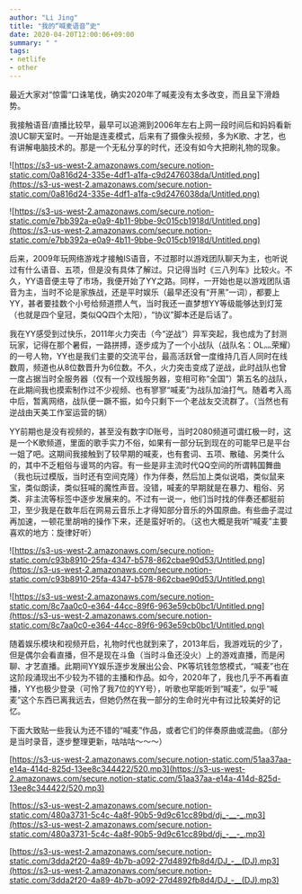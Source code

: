 ```yaml
---
author: "Li Jing"
title: "我的“喊麦语音”史"
date: 2020-04-20T12:00:06+09:00
summary: " "
tags: 
- netlife
- other
---
```


最近大家对“惊雷“口诛笔伐，确实2020年了喊麦没有太多改变，而且呈下滑趋势。

我接触语音/直播比较早，最早可以追溯到2006年左右上网一段时间后和妈妈看新浪UC聊天室时。一开始是连麦模式，后来有了摄像头视频，多为K歌、才艺，也有讲解电脑技术的。那是一个无私分享的时代，还没有如今大把刷礼物的现象。

![https://s3-us-west-2.amazonaws.com/secure.notion-static.com/0a816d24-335e-4df1-a1fa-c9d2476038da/Untitled.png](https://s3-us-west-2.amazonaws.com/secure.notion-static.com/0a816d24-335e-4df1-a1fa-c9d2476038da/Untitled.png)

![https://s3-us-west-2.amazonaws.com/secure.notion-static.com/e7bb392a-e0a9-4b11-9bbe-9c015cb1918d/Untitled.png](https://s3-us-west-2.amazonaws.com/secure.notion-static.com/e7bb392a-e0a9-4b11-9bbe-9c015cb1918d/Untitled.png)

后来，2009年玩网络游戏才接触IS语音，不过那时以游戏团队聊天为主，也听说过有什么语音、五项，但是没有具体了解过。只记得当时《三八列车》比较火。不久，YY语音便主导了市场，我便开始了YY之路。同样，一开始也是以游戏团队语音为主，当时不论是家族战，还是平时娱乐（最早还没有“开黑”一词），都要上YY，甚者要挂数个小号给频道攒人气，当时我还一直梦想YY等级能够达到灯笼（也就是四个皇冠，类似QQ四个太阳），“协议”脚本还是后话了。

我在YY感受到过快乐，2011年火力突击（今“逆战”）异军突起，我也成为了封测玩家，记得在那个暑假，一路拼搏，逐步成为了一个小战队（战队名：OL灬荣耀）的一号人物，YY也是我们主要的交流平台，最高活跃曾一度维持几百人同时在线数周，频道也从8位数晋升为6位数。不久，火力突击变成了逆战，此时战队也曾一度占据当时全服务器（仅有一个双线服务器，变相可称“全国”）第五名的战队，在此期间我也摸索制作过不少视频、也有寥寥“喊麦”为战队加油打气。随着考入高中后，暂离网络，战队便一蹶不振，如今只剩下一个老战友交流群了。（当然也有逆战由天美工作室运营的锅）

YY前期也是没有视频的，甚至没有数字ID账号，当时2080频道可谓红极一时，这是一个K歌频道，里面的歌手实力不俗，如果有一部分玩到现在的可能早已是平台一姐了吧。这期间我接触到了较早期的喊麦，也有套词、五项、散磕、另类什么的，其中不乏粗俗与谩骂的内容。有一些是非主流时代QQ空间的所谓韩国舞曲（我也玩过模版，当时还有空间克隆）作为伴奏，然后加上类似说唱，类似鼠来宝，类似朗读，类似狂喊的魔性声音。没错，喊麦的早期就是在暴力、粗俗、另类、非主流等标签中逐步发展来的。不过有一说一，他们当时找的伴奏还都挺前卫，至少我是在数年后在网易云音乐上才得知部分音乐的外国原曲。有些曲子混过再加速，一顿花里胡哨的操作下来，还是蛮好听的。（这也大概是我听“喊麦”主要喜欢的地方：旋律好听）

![https://s3-us-west-2.amazonaws.com/secure.notion-static.com/c93b8910-25fa-4347-b578-862cbae90d53/Untitled.png](https://s3-us-west-2.amazonaws.com/secure.notion-static.com/c93b8910-25fa-4347-b578-862cbae90d53/Untitled.png)

![https://s3-us-west-2.amazonaws.com/secure.notion-static.com/8c7aa0c0-e364-44cc-89f6-963e59cb0bc1/Untitled.png](https://s3-us-west-2.amazonaws.com/secure.notion-static.com/8c7aa0c0-e364-44cc-89f6-963e59cb0bc1/Untitled.png)

随着娱乐模块和视频开启，礼物时代也就到来了，2013年后，我游戏玩的少了，但是偶尔会看直播，但不是现在斗鱼（当时斗鱼还没火）上的游戏直播，而是闲聊、才艺直播。此期间YY娱乐逐步发展出公会、PK等坑钱忽悠模式，“喊麦”也在这阶段涌现出不少较为不错的主播和作品。如今，2020年了，我也几乎不再看直播，YY也极少登录（可怜了我7位的YY号），听歌也罕能听到“喊麦”，似乎“喊麦”这个东西已离我远去，但她仍然在我一部分的生命时光中有过比较美好的记忆。

下面大致贴一些我认为还不错的“喊麦”作品，或者它们的伴奏原曲或混曲。（部分是当时录音，逐步整理更新，咕咕咕～～～）

[https://s3-us-west-2.amazonaws.com/secure.notion-static.com/51aa37aa-e14a-414d-825d-13ee8c344422/520.mp3](https://s3-us-west-2.amazonaws.com/secure.notion-static.com/51aa37aa-e14a-414d-825d-13ee8c344422/520.mp3)

[https://s3-us-west-2.amazonaws.com/secure.notion-static.com/480a3731-5c4c-4a8f-90b5-9d9c61cc89bd/dj_-__-_.mp3](https://s3-us-west-2.amazonaws.com/secure.notion-static.com/480a3731-5c4c-4a8f-90b5-9d9c61cc89bd/dj_-__-_.mp3)

[https://s3-us-west-2.amazonaws.com/secure.notion-static.com/3dda2f20-4a89-4b7b-a092-27d4892fb8d4/DJ_-__(DJ).mp3](https://s3-us-west-2.amazonaws.com/secure.notion-static.com/3dda2f20-4a89-4b7b-a092-27d4892fb8d4/DJ_-__(DJ).mp3)